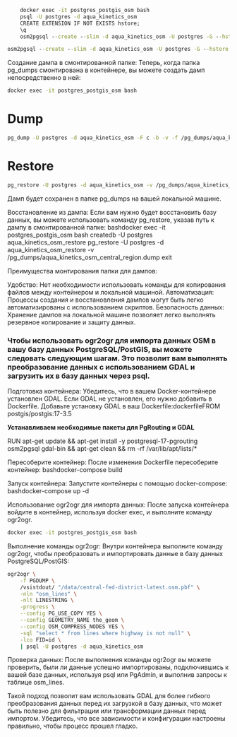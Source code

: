 
```cmd
    docker exec -it postgres_postgis_osm bash
    psql -U postgres -d aqua_kinetics_osm
    CREATE EXTENSION IF NOT EXISTS hstore;
    \q
    osm2pgsql --create --slim -d aqua_kinetics_osm -U postgres -G --hstore /data/central-fed-district-latest.osm.pbf
```

```cmd
osm2pgsql --create --slim -d aqua_kinetics_osm -U postgres -G --hstore /data/central-fed-district-latest.osm.pbf
```

Создание дампа в смонтированной папке:
Теперь, когда папка pg_dumps смонтирована в контейнере, вы можете создать дамп непосредственно в ней:

```bash
docker exec -it postgres_postgis_osm bash
```

# Dump

```bash
pg_dump -U postgres -d aqua_kinetics_osm -F c -b -v -f /pg_dumps/aqua_kinetics_osm_central_region.dump
```

# Restore

```bash
pg_restore -U postgres -d aqua_kinetics_osm -v /pg_dumps/aqua_kinetics_osm_central_region.dump
```

Дамп будет сохранен в папке pg_dumps на вашей локальной машине.

Восстановление из дампа:
Если вам нужно будет восстановить базу данных, вы можете использовать команду pg_restore, указав путь к дампу в смонтированной папке:
bashdocker exec -it postgres_postgis_osm bash
createdb -U postgres aqua_kinetics_osm_restore
pg_restore -U postgres -d aqua_kinetics_osm_restore -v /pg_dumps/aqua_kinetics_osm_central_region.dump
exit

Преимущества монтирования папки для дампов:

Удобство: Нет необходимости использовать команды для копирования файлов между контейнером и локальной машиной.
Автоматизация: Процессы создания и восстановления дампов могут быть легко автоматизированы с использованием скриптов.
Безопасность данных: Хранение дампов на локальной машине позволяет легко выполнять резервное копирование и защиту данных.

### Чтобы использовать ogr2ogr для импорта данных OSM в вашу базу данных PostgreSQL/PostGIS, вы можете следовать следующим шагам. Это позволит вам выполнять преобразование данных с использованием GDAL и загрузить их в базу данных через psql.
Подготовка контейнера: Убедитесь, что в вашем Docker-контейнере установлен GDAL. Если GDAL не установлен, его нужно добавить в Dockerfile.
Добавьте установку GDAL в ваш Dockerfile:dockerfileFROM postgis/postgis:17-3.5

**Устанавливаем необходимые пакеты для PgRouting и GDAL**

RUN apt-get update && 
apt-get install -y postgresql-17-pgrouting osm2pgsql gdal-bin && 
apt-get clean && 
rm -rf /var/lib/apt/lists/*

Пересоберите контейнер: После изменения Dockerfile пересоберите контейнер:
bashdocker-compose build

Запуск контейнера: Запустите контейнеры с помощью docker-compose:
bashdocker-compose up -d

Использование ogr2ogr для импорта данных: После запуска контейнера войдите в контейнер, используя docker exec, и выполните команду ogr2ogr.

```bash
docker exec -it postgres_postgis_osm bash
```

Выполнение команды ogr2ogr: Внутри контейнера выполните команду ogr2ogr, чтобы преобразовать и импортировать данные в базу данных PostgreSQL/PostGIS:

```bash
ogr2ogr \
    -f PGDUMP \
    /vsistdout/ "/data/central-fed-district-latest.osm.pbf" \
    -nln "osm_lines" \
    -nlt LINESTRING \
    -progress \
    --config PG_USE_COPY YES \
    --config GEOMETRY_NAME the_geom \
    --config OSM_COMPRESS_NODES YES \
    -sql "select * from lines where highway is not null" \
    -lco FID=id \
    | psql -U postgres -d aqua_kinetics_osm
```

Проверка данных: После выполнения команды ogr2ogr вы можете проверить, были ли данные успешно импортированы, подключившись к вашей базе данных, используя psql или PgAdmin, и выполнив запросы к таблице osm_lines.

Такой подход позволит вам использовать GDAL для более гибкого преобразования данных перед их загрузкой в базу данных, что может быть полезно для фильтрации или трансформации данных перед импортом. Убедитесь, что все зависимости и конфигурации настроены правильно, чтобы процесс прошел гладко.